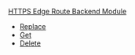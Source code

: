 <!-- Code generated for API Clients. DO NOT EDIT. -->

[HTTPS Edge Route Backend Module](#api-edge-route-backend-module)

- [Replace](#api-edge-route-backend-module-replace)
- [Get](#api-edge-route-backend-module-get)
- [Delete](#api-edge-route-backend-module-delete)
